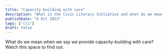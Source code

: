 ```yaml
---
title: "Capacity-building with care"
description: "What is the Civic Literacy Initiative and what do we mean when we say we provide capacity-building with care?"
publishDate: "8 Oct 2023"
tags: ["cli"]
draft: false
---
```


What do we mean when we say we provide capacity-building with care? Watch this space to find out.